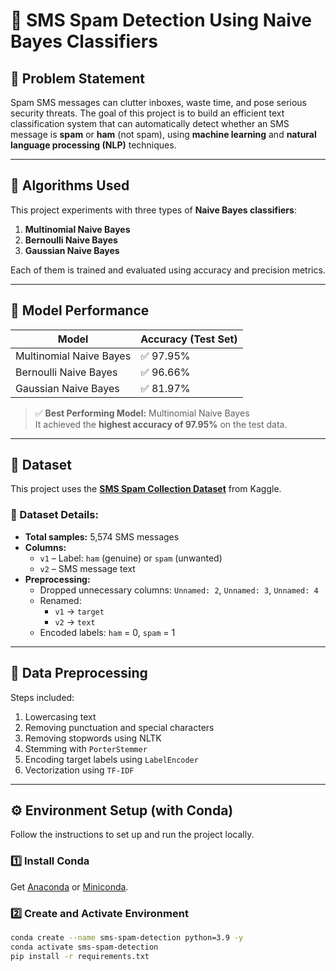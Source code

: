 # 📩 SMS Spam Detection Using Naive Bayes Classifiers

## 📌 Problem Statement

Spam SMS messages can clutter inboxes, waste time, and pose serious security threats. The goal of this project is to build an efficient text classification system that can automatically detect whether an SMS message is **spam** or **ham** (not spam), using **machine learning** and **natural language processing (NLP)** techniques.

---

## 🧠 Algorithms Used

This project experiments with three types of **Naive Bayes classifiers**:

1. **Multinomial Naive Bayes**  
2. **Bernoulli Naive Bayes**  
3. **Gaussian Naive Bayes**

Each of them is trained and evaluated using accuracy and precision metrics.

---

## 🎯 Model Performance

| Model                    | Accuracy (Test Set) |
|-------------------------|---------------------|
| Multinomial Naive Bayes | ✅ 97.95%            |
| Bernoulli Naive Bayes   | ✅ 96.66%            |
| Gaussian Naive Bayes    | ✅ 81.97%            |

> ✅ **Best Performing Model:** Multinomial Naive Bayes  
> It achieved the **highest accuracy of 97.95%** on the test data.

---

## 📂 Dataset

This project uses the **[SMS Spam Collection Dataset](https://www.kaggle.com/datasets/uciml/sms-spam-collection-dataset)** from Kaggle.

### 🧾 Dataset Details:
- **Total samples:** 5,574 SMS messages  
- **Columns:**
  - `v1` – Label: `ham` (genuine) or `spam` (unwanted)
  - `v2` – SMS message text
- **Preprocessing:**
  - Dropped unnecessary columns: `Unnamed: 2`, `Unnamed: 3`, `Unnamed: 4`
  - Renamed:
    - `v1` → `target`
    - `v2` → `text`
  - Encoded labels: `ham` = 0, `spam` = 1

---

## 🧼 Data Preprocessing

Steps included:

1. Lowercasing text
2. Removing punctuation and special characters
3. Removing stopwords using NLTK
4. Stemming with `PorterStemmer`
5. Encoding target labels using `LabelEncoder`
6. Vectorization using `TF-IDF`

---

## ⚙️ Environment Setup (with Conda)

Follow the instructions to set up and run the project locally.

### 1️⃣ Install Conda
Get [Anaconda](https://www.anaconda.com/products/distribution) or [Miniconda](https://docs.conda.io/en/latest/miniconda.html).

### 2️⃣ Create and Activate Environment

```bash
conda create --name sms-spam-detection python=3.9 -y
conda activate sms-spam-detection
pip install -r requirements.txt